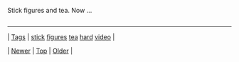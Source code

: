 <!--
title: Stick figures and tea. Now is that so hard?
date: 2020-06-28T15:27:00.080Z
tags: stick, figures, tea, hard, video
-->


Stick figures and tea. Now ...

<video controls="controls" autoplay="autoplay" src="https://vimeo.com/126553913" type="video/mp4" width="0" height="0"></video>

<!--BOTTOM-POST-NAVIGATION-->
---

| [Tags](tags.md) | [stick](tag-stick.md) [figures](tag-figures.md) [tea](tag-tea.md) [hard](tag-hard.md) [video](tag-video.md) |

| [Newer](118940051457.md) | [Top](index.md) | [Older](118974539284.md) |